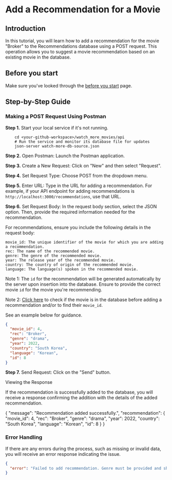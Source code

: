 # Add a Recommendation for a Movie

## Introduction

In this tutorial, you will learn how to add a recommendation for the movie "Broker" to the Recommendations database using a POST request. This operation allows you to suggest a movie recommendation based on an existing movie in the database.

## Before you start

Make sure you've looked through the [before you start](.../quickstart/before_you_start.md) page.

## Step-by-Step Guide

### Making a POST Request Using Postman

**Step 1.** Start your local service if it's not running.

```shell
    cd <your-github-workspace>/watch_more_movies/api
    # Run the service and monitor its database file for updates
    json-server watch-more-db-source.json
```

**Step 2.** Open Postman: Launch the Postman application.

**Step 3.** Create a New Request: Click on "New" and then select "Request".

**Step 4.** Set Request Type: Choose POST from the dropdown menu.

**Step 5.** Enter URL: Type in the URL for adding a recommendation. For example, if your API endpoint for adding recommendations is `http://localhost:3000/recommendations`, use that URL.

**Step 6.** Set Request Body: In the request body section, select the JSON option. Then, provide the required information needed for the recommendation.

For recommendations, ensure you include the following details in the request body:

    movie_id: The unique identifier of the movie for which you are adding a recommendation.
    rec: The name of the recommended movie.
    genre: The genre of the recommended movie.
    year: The release year of the recommended movie.
    country: The country of origin of the recommended movie.
    language: The language(s) spoken in the recommended movie.

Note 1: The `id` for the recommendation will be generated automatically by the server upon insertion into the database. Ensure to provide the correct movie `id` for the movie you're recommending.

Note 2: [Click here](tutorials/get_a_movie.md) to check if the movie is in the database before adding a recommendation and/or to find their `movie_id`.

See an example below for guidance.

```json
{
  "movie_id": 4,
  "rec": "Broker",
  "genre": "drama",
  "year": 2022,
  "country": "South Korea",
  "language": "Korean",
  "id": 8
}
```

**Step 7.** Send Request: Click on the "Send" button.

Viewing the Response

If the recommendation is successfully added to the database, you will receive a response confirming the addition with the details of the added recommendation.

{
  "message": "Recommendation added successfully.",
  "recommendation": {
    "movie_id": 4,
    "rec": "Broker",
    "genre": "drama",
    "year": 2022,
    "country": "South Korea",
    "language": "Korean",
    "id": 8
  }
}

### Error Handling

If there are any errors during the process, such as missing or invalid data, you will receive an error response indicating the issue.

```json
{
  "error": "Failed to add recommendation. Genre must be provided and should be a string."
}
```


